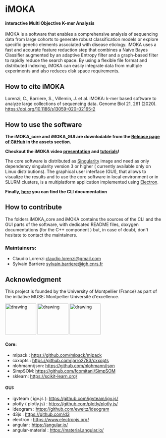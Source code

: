 # iMOKA 
#### **i**nteractive **M**ulti **O**bjective **K**-mer **A**nalysis

iMOKA is a software that enables a comprehensive analysis of sequencing data from large cohorts to generate robust classification models or explore specific genetic elements associated with disease etiology. iMOKA uses a fast and accurate feature reduction step that combines a Naïve Bayes Classifier augmented by an adaptive Entropy filter and a graph-based filter to rapidly reduce the search space. By using a flexible file format and distributed indexing, iMOKA can easily integrate data from multiple experiments and also reduces disk space requirements.

## How to cite iMOKA

Lorenzi, C., Barriere, S., Villemin, J. et al. iMOKA: k-mer based software to analyze large collections of sequencing data. Genome Biol 21, 261 (2020). https://doi.org/10.1186/s13059-020-02165-2

## How to use the software
 **The iMOKA_core and iMOKA_GUI are downlodable from the [Release page of GitHub](https://github.com/RitchieLabIGH/iMOKA/releases) in the assets section.**
 
**Checkout the iMOKA video [presentation](https://youtu.be/KNrYGpEFm2k) and [tutorials](https://www.youtube.com/playlist?list=PLn1zt4v34Yz-AYvQRWc1QxwatYmXmWA3S)!**

The core software is distributed as [Singularity](https://sylabs.io/singularity/) image and need as only dependency singularity version 3 or higher ( currently available only on Linux distributions). 
The graphical user interface (GUI), that allows to visualize the results and to use the core software in local environment or in SLURM clusters, is a multiplatform application implemented using [Electron](https://www.electronjs.org/).

**Finally, [here](https://github.com/RitchieLabIGH/iMOKA/blob/master/iMOKA_core/README.md) you can find the CLI documentation**


## How to contribute
The folders iMOKA_core and iMOKA contains the sources of the CLI and the GUI parts of the software, with dedicated README files, doxygen documentations (for the C++ component ) but, in case of doubt, don't hesitate to contact the maintainers.

### Maintainers: 

- Claudio Lorenzi <claudio.lorenzi@gmail.com>
- Sylvain Barriere <sylvain.barriere@igh.cnrs.fr>


## Acknowledgment

This project is founded by the University of Montpellier (France) as part of the initiative MUSE: Montpellier Université d'excellence.

 <img src="https://www.montpellier.archi.fr/wp-content/uploads/2019/02/Logo_MUSE_Original.png" alt="drawing" height="100"/>  <img src="https://muse.edu.umontpellier.fr/files/2017/09/LOGO_original_RVB.png" alt="drawing" height="100"/> <img src="https://muse.edu.umontpellier.fr/files/2017/09/CNRS_fr_quadri.png" alt="drawing" height="100"/>


#### Core:
- mlpack : https://github.com/mlpack/mlpack
- cxxopts : https://github.com/jarro2783/cxxopts
- nlohmann/json: https://github.com/nlohmann/json
- SimpSOM: https://github.com/fcomitani/SimpSOM
- sklearn: https://scikit-learn.org/


#### GUI:
- igvteam ( igv.js ): https://github.com/igvteam/igv.js/
- plotly ( plotly.js) : https://github.com/plotly/plotly.js/
- ideogram : https://github.com/eweitz/ideogram
- d3js :  https://github.com/d3
- electron : https://www.electronjs.org/
- angular : https://angular.io/
- angular-material : https://material.angular.io/






